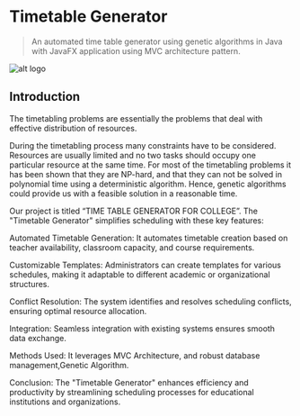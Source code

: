 
# Timetable Generator

> An automated time table generator using genetic algorithms in Java with JavaFX application using MVC architecture pattern.

![alt logo]("C:\Users\nhari\OneDrive\Desktop\OOAD\Timetable-Generator-master\resources\images\logo.png")

## Introduction
The timetabling problems are essentially the problems that deal with effective distribution of resources. 

During the timetabling process many constraints have to be considered. Resources are usually limited and no two tasks should occupy one particular resource at the same time. For most of the timetabling problems it has been shown that they are NP-hard, and that they can not be solved in polynomial time using a deterministic algorithm. Hence, genetic algorithms could provide us with a feasible solution in a reasonable time.

Our project is titled “TIME TABLE GENERATOR FOR COLLEGE”. The "Timetable Generator" simplifies scheduling with these key features:

Automated Timetable Generation: It automates timetable creation based on teacher availability, classroom capacity, and course requirements.

Customizable Templates: Administrators can create templates for various schedules, making it adaptable to different academic or organizational structures.

Conflict Resolution: The system identifies and resolves scheduling conflicts, ensuring optimal resource allocation.

Integration: Seamless integration with existing systems ensures smooth data exchange.

Methods Used: It leverages MVC Architecture, and robust database management,Genetic Algorithm.

Conclusion: The "Timetable Generator" enhances efficiency and productivity by streamlining scheduling processes for educational institutions and organizations.



